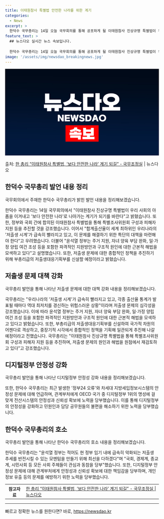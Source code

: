 ```yaml
---
title: 이태원참사 특별법 안전한 나라를 위한 계기
categories:
  - News
excerpt: >
  한덕수 국무총리는 14일 오늘 국무회의를 통해 공포하게 될 이태원참사 진상규명 특별법이 우리 사회가 겪은 공…
feature_text: >
  ## 뉴스다오 실시간 뉴스 속보입니다.

  한덕수 국무총리는 14일 오늘 국무회의를 통해 공포하게 될 이태원참사 진상규명 특별법이 우리 사회가 겪은 공…
image: '/assets/img/newsdao_breakingnews.jpg'
---
```


![뉴스다오 속보](/assets/img/newsdao_breakingnews.jpg)

<p>출처: <a href="https://newsdao.kr/3814" rel="dofollow">한 총리 “이태원참사 특별법, ‘보다 안전한 나라’ 계기 되길” - 국무조정실</a> | 뉴스다오</p>

<h2 data-ke-size="size26">한덕수 국무총리 발언 내용 정리</h2>
국무회의에서 주재한 한덕수 국무총리가 밝힌 발언 내용을 정리해보겠습니다.

<p data-ke-size="size16">한덕수 국무총리는 14일 국무회의에서 "이태원참사 진상규명 특별법이 우리 사회의 아픔을 이겨내고 '보다 안전한 나라'로 나아가는 계기가 되기를 바란다"고 밝혔습니다. 또한, 정부와 국회 간에 합의된 이태원참사 특별법을 통해 특별조사위원회 구성과 피해자 지원 등을 추진할 것을 강조했습니다. 이어서 "합계출산율이 세계 최하위인 우리나라의 '저출생 시계'가 급속히 빨라지고 있고, 이 문제를 해결하기 위한 특단의 대책을 마련해야 한다"고 우려했습니다. 더불어 "윤석열 정부는 주거 지원, 자녀 양육 부담 완화, 일·가정 양립 여건 조성 등을 포함한 파격적인 지원방안과 구조적 원인에 대한 근본적 해법을 모색하고 있다"고 설명했습니다. 또한, 저출생 문제에 대한 종합적인 정책을 추진하기 위해 부총리급의 저출생대응기획부를 신설할 예정이라고 밝혔습니다.</p>

<h2 data-ke-size="size26">저출생 문제 대책 강화</h2>
국무총리 발언을 통해 나타난 저출생 문제에 대한 대책 강화 내용을 정리해보겠습니다.

<p data-ke-size="size16">국무총리는 "우리나라의 '저출생 시계'가 급속히 빨라지고 있고, 각종 출산율 통계가 발표될 때마다 역대 최저치를 경신하는 위험스러운 상황"이라며 저출생 문제의 심각성을 강조했습니다. 이에 따라 윤석열 정부는 주거 지원, 자녀 양육 부담 완화, 일·가정 양립 여건 조성 등을 포함한 파격적인 지원방안과 구조적 원인에 대한 근본적 해법을 모색하고 있다고 밝혔습니다. 또한, 부총리급의 저출생대응기획부를 신설하여 국가적 차원의 어젠다로 격상하고, 중장기적 시각에서 종합적인 정책을 기획해 일관되게 추진해 나갈 예정이라고 전했습니다. 국무총리는 "이태원참사 진상규명 특별법을 통해 특별조사위원회 구성과 피해자 지원 등을 추진하며, 저출생 문제의 원인과 해법을 원점에서 재검토하고 있다"고 강조했습니다.</p>

<h2 data-ke-size="size26">디지털정부 안정성 강화</h2>
국무총리 발언을 통해 나타난 디지털정부 안정성 강화 내용을 정리해보겠습니다.

<p data-ke-size="size16">또한, 한덕수 국무총리는 최근 발생한 '정부24 오류'와 차세대 지방세입정보시스템의 안정성 문제에 대해 언급하며, 관계부처에게 OECD 국가 중 디지털정부 1위의 명성에 걸맞게 전산시스템의 안정성과 신뢰성 확보에 노력을 당부했습니다. 이를 통해 디지털정부의 안정성을 강화하고 민원인과 담당 공무원들의 불편을 해소하기 위한 노력을 당부했습니다.</p>

<h2 data-ke-size="size26">한덕수 국무총리의 호소</h2>
국무총리 발언을 통해 나타난 한덕수 국무총리의 호소 내용을 정리해보겠습니다.

<p data-ke-size="size16">한덕수 국무총리는 "윤석열 정부는 적어도 현 정부 임기 내에 급속히 악화되는 저출생 추세를 반전시킬 수 있는 모멘텀을 만들기 위해 최선을 다하겠다"며 "국회, 경제계, 종교계, 시민사회 등 모든 사회 주체들이 관심과 동참을 당부"했습니다. 또한, 디지털정부 안정성 문제에 대해 관계부처에게 안정성과 신뢰성 확보에 대한 책임감을 당부하며, 개인정보 유출 등의 문제를 예방하기 위한 노력을 당부했습니다.</p>

<table>
  <tr>
    <th>참고자료</th>
    <td><a href="https://newsdao.kr/3814">한 총리 “이태원참사 특별법, ‘보다 안전한 나라’ 계기 되길” - 국무조정실 | 뉴스다오</a></td>
  </tr>
</table>

<hr> 

빠르고 정확한 뉴스를 원한다면? 바로, <a href="https://newsdao.kr" rel="dofollow">https://newsdao.kr</a>


